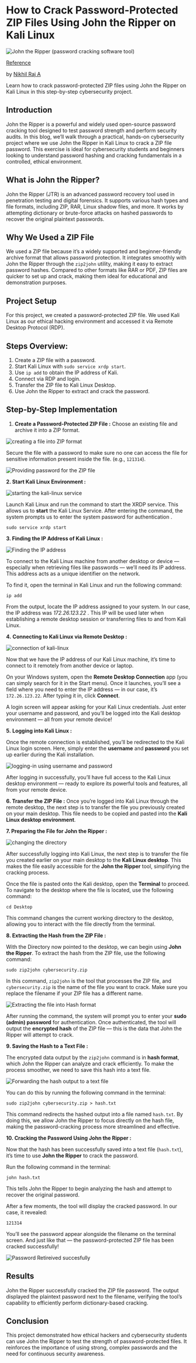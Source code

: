 **How to Crack Password-Protected ZIP Files Using John the Ripper on Kali Linux**
=================================================================================

![John the Ripper (password cracking software tool)](https://miro.medium.com/v2/resize:fit:1400/format:webp/1*nZLDI_59a-To0cxhBboH5Q.png)

[Reference](https://medium.com/@nikhilsiri2003/how-to-crack-password-protected-zip-files-using-john-the-ripper-on-kali-linux-2a5b46fdc1de)

by [Nikhil Raj A](https://medium.com/@nikhilsiri2003?source=post_page---byline--2a5b46fdc1de---------------------------------------)


Learn how to crack password-protected ZIP files using John the Ripper on Kali Linux in this step-by-step cybersecurity project.

**Introduction**
----------------

John the Ripper is a powerful and widely used open-source password cracking tool designed to test password strength and perform security audits. In this blog, we’ll walk through a practical, hands-on cybersecurity project where we use John the Ripper in Kali Linux to crack a ZIP file password. This exercise is ideal for cybersecurity students and beginners looking to understand password hashing and cracking fundamentals in a controlled, ethical environment.

**What is John the Ripper?**
----------------------------

John the Ripper (JTR) is an advanced password recovery tool used in penetration testing and digital forensics. It supports various hash types and file formats, including ZIP, RAR, Linux shadow files, and more. It works by attempting dictionary or brute-force attacks on hashed passwords to recover the original plaintext passwords.

Why We Used a ZIP File
----------------------

We used a ZIP file because it’s a widely supported and beginner-friendly archive format that allows password protection. It integrates smoothly with John the Ripper through the `zip2john` utility, making it easy to extract password hashes. Compared to other formats like RAR or PDF, ZIP files are quicker to set up and crack, making them ideal for educational and demonstration purposes.

**Project Setup**
-----------------

For this project, we created a password-protected ZIP file. We used Kali Linux as our ethical hacking environment and accessed it via Remote Desktop Protocol (RDP).

**Steps Overview:**
-------------------

1.  Create a ZIP file with a password.
2.  Start Kali Linux with `sudo service xrdp start`.
3.  Use `ip add` to obtain the IP address of Kali.
4.  Connect via RDP and login.
5.  Transfer the ZIP file to Kali Linux Desktop.
6.  Use John the Ripper to extract and crack the password.

**Step-by-Step Implementation**
-------------------------------

1.  **Create a Password-Protected ZIP File :**
    Choose an existing file and archive it into a ZIP format.

![creating a file into ZIP format](https://miro.medium.com/v2/resize:fit:1400/format:webp/1*fKKbukPRYOtHm_fVoyclAg.jpeg)

Secure the file with a password to make sure no one can access the file for sensitive information present inside the file. (e.g., `121314`).

![Providing password for the ZIP file](https://miro.medium.com/v2/resize:fit:1400/format:webp/1*Yr4wgxe8IULY1ivdnXEy0w.jpeg)

**2. Start Kali Linux Environment :**

![starting the kali-linux service](https://miro.medium.com/v2/resize:fit:1400/format:webp/1*CLVH1MR6jnHrS3ubrOxgkg.png)

Launch Kali Linux and run the command to start the XRDP service. This allows us to **start** the Kali Linux Service. After entering the command, the system prompts us to enter the system password for authentication .

```
sudo service xrdp start
```

**3. Finding the IP Address of Kali Linux :**

![Finding the IP address](https://miro.medium.com/v2/resize:fit:1400/format:webp/1*2wt-X4kpkk22Bydgo5cr8Q.png)

To connect to the Kali Linux machine from another desktop or device — especially when retrieving files like passwords — we’ll need its IP address. This address acts as a unique identifier on the network.

To find it, open the terminal in Kali Linux and run the following command:

```
ip add
```

From the output, locate the IP address assigned to your system. In our case, the IP address was _172.26.123.22_ . This IP will be used later when establishing a remote desktop session or transferring files to and from Kali Linux.

**4.** **Connecting to Kali Linux via Remote Desktop :**

![connection of kali-linux](https://miro.medium.com/v2/resize:fit:916/format:webp/1*SOmeEkb1zHl2OfMo7hP8kg.png)

Now that we have the IP address of our Kali Linux machine, it’s time to connect to it remotely from another device or laptop.

On your Windows system, open the **Remote Desktop Connection** app (you can simply search for it in the Start menu). Once it launches, you’ll see a field where you need to enter the IP address — in our case, it’s `172.26.123.22`. After typing it in, click **Connect**.

A login screen will appear asking for your Kali Linux credentials. Just enter your username and password, and you’ll be logged into the Kali desktop environment — all from your remote device!

**5.** **Logging into Kali Linux :**

Once the remote connection is established, you’ll be redirected to the Kali Linux login screen. Here, simply enter the **username** and **password** you set up earlier during the Kali installation.

![logging-in using username and password](https://miro.medium.com/v2/resize:fit:1204/format:webp/1*z8xzEisWhdlJVA52-2iJQQ.png)

After logging in successfully, you’ll have full access to the Kali Linux desktop environment — ready to explore its powerful tools and features, all from your remote device.

**6. Transfer the ZIP File :**
Once you’re logged into Kali Linux through the remote desktop, the next step is to transfer the file you previously created on your main desktop. This file needs to be copied and pasted into the **Kali Linux desktop environment**.

**7. Preparing the File for John the Ripper :**

![changing the directory](https://miro.medium.com/v2/resize:fit:1400/format:webp/1*cAquEBD5pmkiyjzl8vVUfQ.png)

After successfully logging into Kali Linux, the next step is to transfer the file you created earlier on your main desktop to the **Kali Linux desktop**. This makes the file easily accessible for the **John the Ripper** tool, simplifying the cracking process.

Once the file is pasted onto the Kali desktop, open the **Terminal** to proceed. To navigate to the desktop where the file is located, use the following command:

```
cd Desktop
```

This command changes the current working directory to the desktop, allowing you to interact with the file directly from the terminal.

**8. Extracting the Hash from the ZIP File :**

With the Directory now pointed to the desktop, we can begin using **John the Ripper**. To extract the hash from the ZIP file, use the following command:

```
sudo zip2john cybersecurity.zip
```

In this command, `zip2john` is the tool that processes the ZIP file, and `cybersecurity.zip` is the name of the file you want to crack. Make sure you replace the filename if your ZIP file has a different name.

![Extracting the file into Hash format](https://miro.medium.com/v2/resize:fit:1400/format:webp/1*JWn62k_wkcF3jT1UrBvvGA.png)

After running the command, the system will prompt you to enter your **sudo (admin) password** for authentication. Once authenticated, the tool will output the **encrypted hash** of the ZIP file — this is the data that John the Ripper will attempt to crack.

**9. Saving the Hash to a Text File :**

The encrypted data output by the `zip2john` command is in **hash format**, which John the Ripper can analyze and crack efficiently. To make the process smoother, we need to save this hash into a text file.

![Forwarding the hash output to a text file](https://miro.medium.com/v2/resize:fit:1400/format:webp/1*9a5wGyJNDvSpqcGnqfi0Cw.png)

You can do this by running the following command in the terminal:

```
sudo zip2john cybersecurity.zip > hash.txt
```

This command redirects the hashed output into a file named `hash.txt`. By doing this, we allow John the Ripper to focus directly on the hash file, making the password-cracking process more streamlined and effective.

**10. Cracking the Password Using John the Ripper :**

Now that the hash has been successfully saved into a text file (`hash.txt`), it’s time to use **John the Ripper** to crack the password.

Run the following command in the terminal:

```
john hash.txt
```

This tells John the Ripper to begin analyzing the hash and attempt to recover the original password.

After a few moments, the tool will display the cracked password. In our case, it revealed:

```
121314
```

You’ll see the password appear alongside the filename on the terminal screen. And just like that — the password-protected ZIP file has been cracked successfully!

![Password Retireived succesfully](https://miro.medium.com/v2/resize:fit:1400/format:webp/1*V_CPk6qH4XeAkGMAXTDRag.png)

**Results**
-----------

John the Ripper successfully cracked the ZIP file password. The output displayed the plaintext password next to the filename, verifying the tool’s capability to efficiently perform dictionary-based cracking.

**Conclusion**
--------------

This project demonstrated how ethical hackers and cybersecurity students can use John the Ripper to test the strength of password-protected files. It reinforces the importance of using strong, complex passwords and the need for continuous security awareness.
